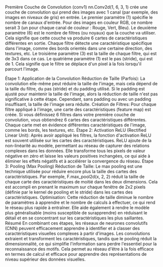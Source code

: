 Première Couche de Convolution (conv1)
nn.Conv2d(1, 6, 3, 1) crée une couche de convolution qui prend des images avec 1 canal (par exemple, des images en niveaux de gris) en entrée.
Le premier paramètre (1) spécifie le nombre de canaux d'entrée. Pour des images en couleur RGB, ce nombre serait 3 (un pour chaque canal de couleur : Rouge, Vert, Bleu).
Le deuxième paramètre (6) est le nombre de filtres (ou noyaux) que la couche va utiliser. Cela signifie que cette couche va produire 6 cartes de caractéristiques différentes en sortie. Chaque filtre détecte une caractéristique spécifique dans l'image, comme des bords orientés dans une certaine direction, des textures, etc.
Le troisième paramètre (3) est la taille de chaque filtre, qui est de 3x3 dans ce cas.
Le quatrième paramètre (1) est le pas (stride), qui est de 1. Cela signifie que le filtre se déplace d'un pixel à la fois lorsqu'il parcourt l'image.


Étape 1: Application de la Convolution
Réduction de Taille (Parfois): La convolution elle-même peut réduire la taille de l'image, mais cela dépend de la taille du filtre, du pas (stride) et du padding utilisé. Si le padding est ajusté pour maintenir la taille de l'image, alors la réduction de taille n'est pas significative à cette étape. Cependant, sans padding ou avec un padding insuffisant, la taille de l'image sera réduite.
Création de Filtres: Pour chaque filtre appliqué à l'image, une carte des caractéristiques (feature map) est créée. Si vous définissez 6 filtres dans votre première couche de convolution, vous obtiendrez 6 cartes des caractéristiques différentes. Chaque carte met en évidence différentes caractéristiques de l'image, comme les bords, les textures, etc.
Étape 2: Activation
ReLU (Rectified Linear Unit): Après avoir appliqué les filtres, la fonction d'activation ReLU est souvent utilisée sur les cartes des caractéristiques. ReLU ajoute de la non-linéarité au modèle, permettant au réseau de capturer des relations complexes dans les données. Elle transforme tous les pixels de valeur négative en zéro et laisse les valeurs positives inchangées, ce qui aide à éliminer les effets négatifs et à accélérer la convergence du réseau.
Étape 3: Pooling (Max Pooling)
Réduction de Taille: Le max pooling est une technique utilisée pour réduire encore plus la taille des cartes des caractéristiques. Par exemple, F.max_pool2d(x, 2, 2) réduit la taille de chaque carte des caractéristiques de moitié dans les deux dimensions. Cela est accompli en prenant le maximum sur chaque fenêtre de 2x2 pixels (définie par le kernel de pooling et le stride) dans les cartes des caractéristiques.
Optimisation: Cette réduction de taille diminue le nombre de paramètres à apprendre et le nombre de calculs à effectuer, ce qui rend le réseau plus rapide à entraîner. Elle aide également à rendre le modèle plus généralisable (moins susceptible de surapprendre) en réduisant le détail et en se concentrant sur les caractéristiques les plus saillantes.
Résumé
En combinant ces étapes, les réseaux de neurones convolutifs (CNN) peuvent efficacement apprendre à identifier et à classer des caractéristiques visuelles complexes à partir d'images. Les convolutions extraient et transforment les caractéristiques, tandis que le pooling réduit la dimensionnalité, ce qui simplifie l'information sans perdre l'essentiel pour la reconnaissance des motifs. Cela permet au réseau d'être à la fois efficace en termes de calcul et efficace pour apprendre des représentations de niveau supérieur des données visuelles.
